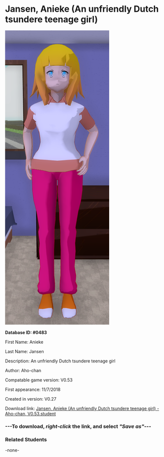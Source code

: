 # Jansen, Anieke (An unfriendly Dutch tsundere teenage girl)

<img src="../../Files/Images/Jansen, Anieke (An unfriendly Dutch tsundere teenage girl).png" title="Jansen, Anieke (An unfriendly Dutch tsundere teenage girl) - Aho-chan, V0.53">

**Database ID: #0483**

First Name: Anieke

Last Name: Jansen

Description: An unfriendly Dutch tsundere teenage girl

Author: Aho-chan

Compatable game version: V0.53

First appearance: 11/7/2018

Created in version: V0.27

Download link: <a href="https://raw.githubusercontent.com/Arbiter1223/Daigaku-Gurashi-Custom-Students/master/Files/Student%20Files/Jansen%2C%20Anieke%20(An%20unfriendly%20Dutch%20tsundere%20teenage%20girl)%20-%20Aho-chan%2C%20V0.53.student">Jansen, Anieke (An unfriendly Dutch tsundere teenage girl) - Aho-chan, V0.53.student</a>

### ---**To download, _right-click_ the link, and select _"Save as"_**---

### Related Students

-none-
